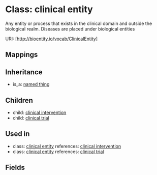 # Class: clinical entity


Any entity or process that exists in the clinical domain and outside the biological realm. Diseases are placed under biological entities

URI: [http://bioentity.io/vocab/ClinicalEntity]
## Mappings

## Inheritance

 *  is_a: [named thing](NamedThing.md)
## Children

 *  child: [clinical intervention](ClinicalIntervention.md)
 *  child: [clinical trial](ClinicalTrial.md)
## Used in

 *  class: [clinical entity](ClinicalEntity.md) references: [clinical intervention](ClinicalIntervention.md)
 *  class: [clinical entity](ClinicalEntity.md) references: [clinical trial](ClinicalTrial.md)
## Fields

